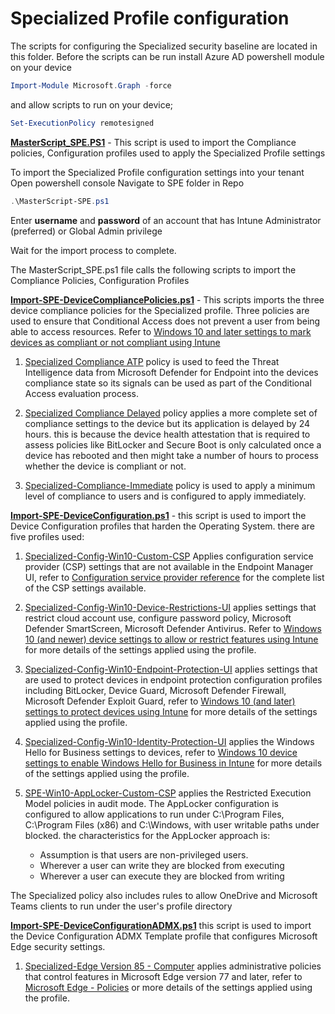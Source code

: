 # Specialized Profile configuration

The scripts for configuring the Specialized security baseline are located in this folder.
Before the scripts can be run install Azure AD powershell module on your device

```powershell
Import-Module Microsoft.Graph -force
```
and allow scripts to run on your device;
```powershell
Set-ExecutionPolicy remotesigned
```

[**MasterScript_SPE.PS1**](MasterScript-SPE.ps1) - This script is used to import the Compliance policies, Configuration profiles used to apply the Specialized Profile settings

   To import the Specialized Profile configuration settings into your tenant
   Open powershell console
   Navigate to SPE folder in Repo
   ```powershell
   .\MasterScript-SPE.ps1
   ```

Enter **username** and **password** of an account that has Intune Administrator (preferred) or Global Admin privilege

Wait for the import process to complete.

The MasterScript_SPE.ps1 file calls the following scripts to import the Compliance Policies, Configuration Profiles

[**Import-SPE-DeviceCompliancePolicies.ps1**](Import-SPE-DeviceCompliancePolicies.ps1) - This scripts imports the three device compliance policies for the Specialized profile. Three policies are used to ensure that Conditional Access does not prevent a user from being able to access resources. Refer to [Windows 10 and later settings to mark devices as compliant or not compliant using Intune](https://docs.microsoft.com/en-us/mem/intune/protect/compliance-policy-create-windows)

   1. [Specialized Compliance ATP](JSON/DeviceCompliance/SPE-Compliance-ATP.json) policy is used to feed the Threat Intelligence data from Microsoft Defender for Endpoint into the devices compliance state so its signals can be used as part of the Conditional Access evaluation process.

   2. [Specialized Compliance Delayed](JSON/DeviceCompliance/SPE-Compliance-Delayed.json) policy applies a more complete set of compliance settings to the device but its application is delayed by 24 hours.  this is because the device health attestation that is required to assess policies like BitLocker and Secure Boot is only calculated once a device has rebooted and then might take a number of hours to process whether the device is compliant or not.

   3. [Specialized-Compliance-Immediate](JSON/DeviceCompliance/SPE-Compliance-Immediate.json) policy is used to apply a minimum level of compliance to users and is configured to apply immediately.

[**Import-SPE-DeviceConfiguration.ps1**](Import-SPE-DeviceConfiguration.ps1) - this script is used to import the Device Configuration profiles that harden the Operating System. there are five profiles used:
1.  [Specialized-Config-Win10-Custom-CSP](JSON/DeviceConfiguration/Specialized-Config-Win10-Custom-CSP_17-11-2020-17-00-43.json) Applies configuration service provider (CSP) settings that are not available in the Endpoint Manager UI, refer to [Configuration service provider reference](https://docs.microsoft.com/en-us/windows/client-management/mdm/configuration-service-provider-reference) for the complete list of the CSP settings available.
2.  [Specialized-Config-Win10-Device-Restrictions-UI](JSON/DeviceConfiguration/Specialized-Config-Win10-Device-Restrictions-UI_17-11-2020-17-00-43.json) applies settings that restrict cloud account use, configure password policy, Microsoft Defender SmartScreen, Microsoft Defender Antivirus.  Refer to [Windows 10 (and newer) device settings to allow or restrict features using Intune](https://docs.microsoft.com/en-us/mem/intune/configuration/device-restrictions-windows-10) for more details of the settings applied using the profile.
3.  [Specialized-Config-Win10-Endpoint-Protection-UI](JSON/DeviceConfiguration/Specialized-Config-Win10-Endpoint-Protection-UI_17-11-2020-17-00-43.json) applies settings that are used to protect devices in endpoint protection configuration profiles including BitLocker, Device Guard, Microsoft Defender Firewall, Microsoft Defender Exploit Guard, refer to [Windows 10 (and later) settings to protect devices using Intune](https://docs.microsoft.com/en-us/mem/intune/protect/endpoint-protection-windows-10?toc=/intune/configuration/toc.json&bc=/intune/configuration/breadcrumb/toc.json) for more details of the settings applied using the profile.
4.  [Specialized-Config-Win10-Identity-Protection-UI](JSON/DeviceConfiguration/Specialized-Config-Win10-Identity-Protection-UI_17-11-2020-17-00-43.json) applies the Windows Hello for Business settings to devices, refer to [Windows 10 device settings to enable Windows Hello for Business in Intune](https://docs.microsoft.com/en-us/mem/intune/protect/identity-protection-windows-settings?toc=/intune/configuration/toc.json&bc=/intune/configuration/breadcrumb/toc.json) for more details of the settings applied using the profile.

5.  [SPE-Win10-AppLocker-Custom-CSP](JSON/DeviceConfiguration/SPE-Win10-AppLocker-Custom-CSP_25-11-2020-17-42-11.json) applies the Restricted Execution Model policies in audit mode. The AppLocker configuration is configured to allow applications to run under C:\Program Files, C:\Program Files (x86) and C:\Windows, with user writable paths under blocked. the characteristics for the AppLocker approach is:
    *  Assumption is that users are non-privileged users.
    *  Wherever a user can write they are blocked from executing
    *  Wherever a user can execute they are blocked from writing

The Specialized policy also includes rules to allow OneDrive and Microsoft Teams clients to run under the user's profile directory

[**Import-SPE-DeviceConfigurationADMX.ps1**](JSON/DeviceConfigurationADMX/Specialized-Edge%20Version%2085%20-%20Computer.json) this script is used to import the Device Configuration ADMX Template profile that configures Microsoft Edge security settings.

1. [Specialized-Edge Version 85 - Computer](JSON/DeviceConfigurationADMX/Specialized-Edge%20Version%2085%20-%20Computer.json) applies administrative policies that control features in Microsoft Edge version 77 and later, refer to [Microsoft Edge - Policies](https://docs.microsoft.com/en-us/DeployEdge/microsoft-edge-policies) or more details of the settings applied using the profile.
